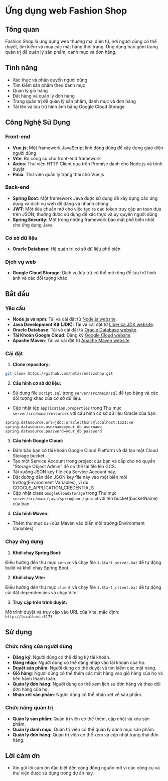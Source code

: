 # Ứng dụng web Fashion Shop

## Tổng quan

Fashion Shop là ứng dụng web thương mại điện tử, nơi người dùng có thể duyệt, tìm kiếm và mua các mặt hàng thời trang. Ứng dụng bao gồm trang quản trị để quản lý sản phẩm, danh mục và đơn hàng.

## Tính năng

- Xác thực và phân quyền người dùng
- Tìm kiếm sản phẩm theo danh mục
- Quản lý giỏ hàng
- Đặt hàng và quản lý đơn hàng
- Trang quản trị để quản lý sản phẩm, danh mục và đơn hàng
- Tải lên và lưu trữ hình ảnh bằng Google Cloud Storage

## Công Nghệ Sử Dụng

### Front-end

- **Vue.js**: Một framework JavaScript linh động dùng để xây dựng giao diện người dùng
- **Vite**: Bộ công cụ cho front-end framework
- **Axios**: Thư viện HTTP Client dựa trên Promise dành cho Node.js và trình duyệt
- **Pinia**: Thư viện quản lý trạng thái cho Vue.js

### Back-end

- **Spring Boot**: Một framework Java được sử dụng để xây dựng các ứng dụng và dịch vụ web dễ dàng và nhanh chóng
- **JWT**: Một tiêu chuẩn mở cho việc tạo ra các token truy cập an toàn dựa trên JSON, thường được sử dụng để xác thực và ủy quyền người dùng
- **Spring Security**: Một trong những framework bảo mật phổ biến nhất cho ứng dụng Java

### Cơ sở dữ liệu

- **Oracle Database**: Hệ quản trị cơ sở dữ liệu phổ biến

### Dịch vụ web

- **Google Cloud Storage**: Dịch vụ lưu trữ có thể mở rộng để lưu trữ hình ảnh và các đối tượng khác

## Bắt đầu

### Yêu cầu

- **Node.js và npm**: Tải và cài đặt từ [Node.js website](https://nodejs.org/).
- **Java Development Kit (JDK)**: Tải và cài đặt từ [Liberica JDK website](https://bell-sw.com/pages/downloads/).
- **Oracle Database**: Tải và cài đặt từ [Oracle Database website](https://www.oracle.com/database/technologies/oracle-database-software-downloads.html).
- **Tài Khoản Google Cloud**: Đăng ký [Google Cloud website](https://cloud.google.com/).
- **Apache Maven**: Tải và cài đặt từ [Apache Maven website](https://maven.apache.org/download.cgi).

### Cài đặt

1. **Clone repository:**

```bash
git clone https://github.com/nmtzz/nmtzzshop.git
```

2. **Cấu hình cơ sở dữ liệu:**

- Sử dung file `script.sql` trong `server/src/main/sql` để tạo bảng và các đối tượng khác của cơ sở dữ liệu.

- Cập nhật tệp `application.properties` trong Thư mục `server/src/main/resources` với cấu hình cơ sở dữ liệu Oracle của bạn:

```properties
spring.datasource.url=jdbc:oracle:thin:@localhost:1521:xe
spring.datasource.username=your_db_username
spring.datasource.password=your_db_password
```

3. **Cấu hình Google Cloud:**

- Đảm bảo bạn có tài khoản Google Cloud Platform và đã tạo một Cloud Storage bucket.
- Tạo một Service Account trong project của bạn và cấp cho nó quyền "Storage Object Admin" để có thể tải file lên GCS.
- Tải xuống JSON key file của Service Account này.
- Đặt đường dẫn đến JSON key file này vào một biến môi trường(Environment Variables), ví dụ GOOGLE_APPLICATION_CREDENTIALS
- Cập nhật class `GoogleCloudStorage` trong Thư mục `server/src/main/java/springboot/gcloud` với tên bucket(bucketName) của bạn

4. **Cấu hình Maven:**

- Thêm thư mục `bin` của Maven vào biến môi trường(Environment Variables)

### Chạy ứng dụng

1. **Khởi chạy Spring Boot:**

Điều hướng đến thư mục `server` và chạy file `1.Start_server.bat` để tự động build và khởi chạy Spring Boot.

2. **Khởi chạy Vite:**

Điều hướng đến thư mục `client` và chạy file `1.Start_client.bat` để tự động cài đặt dependencies và chạy Vite.

3. **Truy cập trên trình duyệt:**

Mở trình duyệt và truy cập vào URL của Vite, mặc định: `http://localhost:5173`

## Sử dụng

### Chức năng của người dùng

- **Đăng ký**: Người dùng có thể đăng ký tài khoản.
- **Đăng nhập**: Người dùng có thể đăng nhập vào tài khoản của họ.
- **Duyệt sản phẩm**: Người dùng có thể duyệt và tìm kiếm các mặt hàng.
- **Giỏ hàng**: Người dùng có thể thêm các mặt hàng vào giỏ hàng của họ và tiến hành thanh toán.
- **Quản lý đơn hàng**: Người dùng có thể xem lịch sử đơn hàng và theo dõi đơn hàng của họ.
- **Nhận xét sản phẩm**: Người dùng có thể nhận xét về sản phẩm.

### Chức năng quản trị

- **Quản lý sản phẩm**: Quản trị viên có thể thêm, cập nhật và xóa sản phẩm.
- **Quản lý danh mục**: Quản trị viên có thể quản lý danh mục sản phẩm.
- **Quản lý đơn hàng**: Quản trị viên có thể xem và cập nhật trạng thái đơn hàng.

## Lời cảm ơn

- Xin gửi lời cảm ơn đặc biệt đến cộng đồng nguồn mở vì các công cụ và thư viện được sử dụng trong dự án này.
